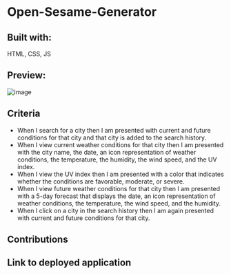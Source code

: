 # Open-Sesame-Generator

## Built with: 
HTML, CSS, JS &nbsp;&nbsp;

## Preview:
![image](https://user-images.githubusercontent.com/86173119/131264105-0e3a8a95-b7cb-4378-bd0d-481a1b7f7052.png)



## Criteria
- When I search for a city then I am presented with current and future conditions for that city and that city is added to the search history.
- When I view current weather conditions for that city then I am presented with the city name, the date, an icon representation of weather conditions, the temperature, the humidity, the wind speed, and the UV index.
- When I view the UV index then I am presented with a color that indicates whether the conditions are favorable, moderate, or severe.
- When I view future weather conditions for that city then I am presented with a 5-day forecast that displays the date, an icon representation of weather conditions, the temperature, the wind speed, and the humidity.
- When I click on a city in the search history then I am again presented with current and future conditions for that city.

## Contributions


## Link to deployed application
